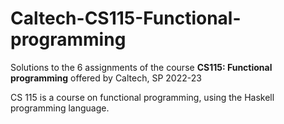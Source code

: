 # Caltech-CS115-Functional-programming

Solutions to the 6 assignments of the course __CS115: Functional programming__ offered by Caltech, SP 2022-23

CS 115 is a course on functional programming, using the Haskell programming language.
